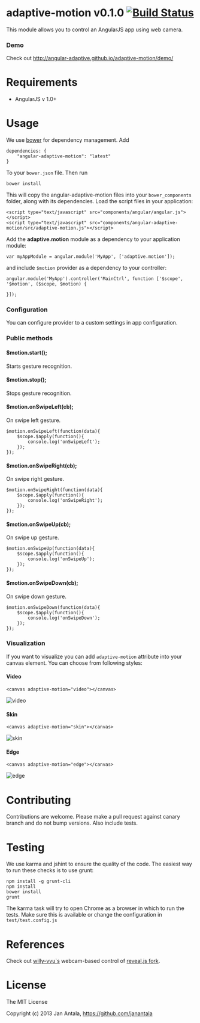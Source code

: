 # adaptive-motion v0.1.0 [![Build Status](https://travis-ci.org/angular-adaptive/adaptive-motion.png?branch=master)](https://travis-ci.org/angular-adaptive/adaptive-motion)

This module allows you to control an AngularJS app using web camera.

### Demo

Check out http://angular-adaptive.github.io/adaptive-motion/demo/

# Requirements

- AngularJS v 1.0+

# Usage

We use [bower](http://twitter.github.com/bower/) for dependency management. Add

    dependencies: {
        "angular-adaptive-motion": "latest"
    }

To your `bower.json` file. Then run

    bower install

This will copy the angular-adaptive-motion files into your `bower_components` folder, along with its dependencies. Load the script files in your application:

    <script type="text/javascript" src="components/angular/angular.js"></script>
    <script type="text/javascript" src="components/angular-adaptive-motion/src/adaptive-motion.js"></script>

Add the **adaptive.motion** module as a dependency to your application module:

    var myAppModule = angular.module('MyApp', ['adaptive.motion']);

and include `$motion` provider as a dependency to your controller:

    angular.module('MyApp').controller('MainCtrl', function ['$scope', '$motion', ($scope, $motion) {

    }]);

### Configuration

You can configure provider to a custom settings in app configuration.

    

### Public methods

#### $motion.start();
Starts gesture recognition.

#### $motion.stop();
Stops gesture recognition.

#### $motion.onSwipeLeft(cb);
On swipe left gesture.
```
$motion.onSwipeLeft(function(data){
    $scope.$apply(function(){
        console.log('onSwipeLeft');
    });
});
```

#### $motion.onSwipeRight(cb);
On swipe right gesture.
```
$motion.onSwipeRight(function(data){
    $scope.$apply(function(){
        console.log('onSwipeRight');
    });
});
```

#### $motion.onSwipeUp(cb);
On swipe up gesture.
```
$motion.onSwipeUp(function(data){
    $scope.$apply(function(){
        console.log('onSwipeUp');
    });
});
```

#### $motion.onSwipeDown(cb);
On swipe down gesture.
```
$motion.onSwipeDown(function(data){
    $scope.$apply(function(){
        console.log('onSwipeDown');
    });
});
```

### Visualization

If you want to visualize you can add `adaptive-motion` attribute into your canvas element. 
You can choose from following styles:


#### Video

```
<canvas adaptive-motion="video"></canvas>
```

![video](https://raw.github.com/angular-adaptive/adaptive-motion/canary/screens/video.png)

#### Skin

```
<canvas adaptive-motion="skin"></canvas>
```

![skin](https://raw.github.com/angular-adaptive/adaptive-motion/canary/screens/skin.png)

#### Edge

```
<canvas adaptive-motion="edge"></canvas>
```

![edge](https://raw.github.com/angular-adaptive/adaptive-motion/canary/screens/edges.png)
    
# Contributing

Contributions are welcome. Please make a pull request against canary branch and do not bump versions. Also include tests.

# Testing

We use karma and jshint to ensure the quality of the code. The easiest way to run these checks is to use grunt:

    npm install -g grunt-cli
    npm install
    bower install
    grunt

The karma task will try to open Chrome as a browser in which to run the tests. Make sure this is available or change the configuration in `test/test.config.js` 

# References

Check out [willy-vvu`s](https://github.com/willy-vvu) webcam-based control of [reveal.js fork](https://github.com/willy-vvu/reveal.js).


# License

The MIT License

Copyright (c) 2013 Jan Antala, https://github.com/janantala
